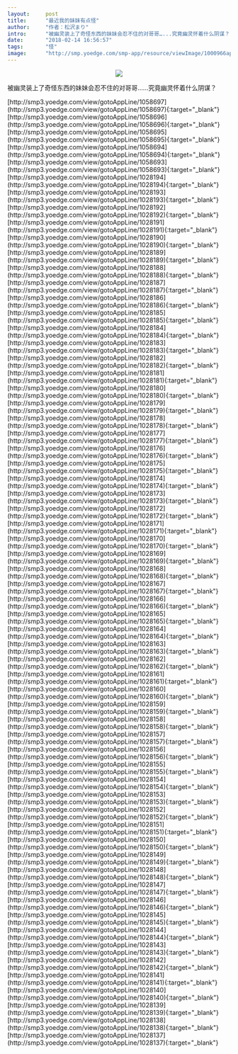```yaml
---
layout:     post
title:      "最近我的妹妹有点怪"
author:     "作者：松沢まり"
intro:      "被幽灵装上了奇怪东西的妹妹会忍不住的对哥哥…...究竟幽灵怀着什么阴谋？"
date:       "2018-02-14 16:56:57"
tags:       "怪"
image:      "http://smp.yoedge.com/smp-app/resource/viewImage/1000966appline.png"
---
```

<div style="text-align: center">
<p><img src="http://smp.yoedge.com/smp-app/resource/viewImage/1000966appline.png"/></p>
</div>
<p class="post-meta">
<span>被幽灵装上了奇怪东西的妹妹会忍不住的对哥哥…...究竟幽灵怀着什么阴谋？</span>
</p>
[http://smp3.yoedge.com/view/gotoAppLine/1058697](http://smp3.yoedge.com/view/gotoAppLine/1058697){:target="_blank"}
[http://smp3.yoedge.com/view/gotoAppLine/1058696](http://smp3.yoedge.com/view/gotoAppLine/1058696){:target="_blank"}
[http://smp3.yoedge.com/view/gotoAppLine/1058695](http://smp3.yoedge.com/view/gotoAppLine/1058695){:target="_blank"}
[http://smp3.yoedge.com/view/gotoAppLine/1058694](http://smp3.yoedge.com/view/gotoAppLine/1058694){:target="_blank"}
[http://smp3.yoedge.com/view/gotoAppLine/1058693](http://smp3.yoedge.com/view/gotoAppLine/1058693){:target="_blank"}
[http://smp3.yoedge.com/view/gotoAppLine/1028194](http://smp3.yoedge.com/view/gotoAppLine/1028194){:target="_blank"}
[http://smp3.yoedge.com/view/gotoAppLine/1028193](http://smp3.yoedge.com/view/gotoAppLine/1028193){:target="_blank"}
[http://smp3.yoedge.com/view/gotoAppLine/1028192](http://smp3.yoedge.com/view/gotoAppLine/1028192){:target="_blank"}
[http://smp3.yoedge.com/view/gotoAppLine/1028191](http://smp3.yoedge.com/view/gotoAppLine/1028191){:target="_blank"}
[http://smp3.yoedge.com/view/gotoAppLine/1028190](http://smp3.yoedge.com/view/gotoAppLine/1028190){:target="_blank"}
[http://smp3.yoedge.com/view/gotoAppLine/1028189](http://smp3.yoedge.com/view/gotoAppLine/1028189){:target="_blank"}
[http://smp3.yoedge.com/view/gotoAppLine/1028188](http://smp3.yoedge.com/view/gotoAppLine/1028188){:target="_blank"}
[http://smp3.yoedge.com/view/gotoAppLine/1028187](http://smp3.yoedge.com/view/gotoAppLine/1028187){:target="_blank"}
[http://smp3.yoedge.com/view/gotoAppLine/1028186](http://smp3.yoedge.com/view/gotoAppLine/1028186){:target="_blank"}
[http://smp3.yoedge.com/view/gotoAppLine/1028185](http://smp3.yoedge.com/view/gotoAppLine/1028185){:target="_blank"}
[http://smp3.yoedge.com/view/gotoAppLine/1028184](http://smp3.yoedge.com/view/gotoAppLine/1028184){:target="_blank"}
[http://smp3.yoedge.com/view/gotoAppLine/1028183](http://smp3.yoedge.com/view/gotoAppLine/1028183){:target="_blank"}
[http://smp3.yoedge.com/view/gotoAppLine/1028182](http://smp3.yoedge.com/view/gotoAppLine/1028182){:target="_blank"}
[http://smp3.yoedge.com/view/gotoAppLine/1028181](http://smp3.yoedge.com/view/gotoAppLine/1028181){:target="_blank"}
[http://smp3.yoedge.com/view/gotoAppLine/1028180](http://smp3.yoedge.com/view/gotoAppLine/1028180){:target="_blank"}
[http://smp3.yoedge.com/view/gotoAppLine/1028179](http://smp3.yoedge.com/view/gotoAppLine/1028179){:target="_blank"}
[http://smp3.yoedge.com/view/gotoAppLine/1028178](http://smp3.yoedge.com/view/gotoAppLine/1028178){:target="_blank"}
[http://smp3.yoedge.com/view/gotoAppLine/1028177](http://smp3.yoedge.com/view/gotoAppLine/1028177){:target="_blank"}
[http://smp3.yoedge.com/view/gotoAppLine/1028176](http://smp3.yoedge.com/view/gotoAppLine/1028176){:target="_blank"}
[http://smp3.yoedge.com/view/gotoAppLine/1028175](http://smp3.yoedge.com/view/gotoAppLine/1028175){:target="_blank"}
[http://smp3.yoedge.com/view/gotoAppLine/1028174](http://smp3.yoedge.com/view/gotoAppLine/1028174){:target="_blank"}
[http://smp3.yoedge.com/view/gotoAppLine/1028173](http://smp3.yoedge.com/view/gotoAppLine/1028173){:target="_blank"}
[http://smp3.yoedge.com/view/gotoAppLine/1028172](http://smp3.yoedge.com/view/gotoAppLine/1028172){:target="_blank"}
[http://smp3.yoedge.com/view/gotoAppLine/1028171](http://smp3.yoedge.com/view/gotoAppLine/1028171){:target="_blank"}
[http://smp3.yoedge.com/view/gotoAppLine/1028170](http://smp3.yoedge.com/view/gotoAppLine/1028170){:target="_blank"}
[http://smp3.yoedge.com/view/gotoAppLine/1028169](http://smp3.yoedge.com/view/gotoAppLine/1028169){:target="_blank"}
[http://smp3.yoedge.com/view/gotoAppLine/1028168](http://smp3.yoedge.com/view/gotoAppLine/1028168){:target="_blank"}
[http://smp3.yoedge.com/view/gotoAppLine/1028167](http://smp3.yoedge.com/view/gotoAppLine/1028167){:target="_blank"}
[http://smp3.yoedge.com/view/gotoAppLine/1028166](http://smp3.yoedge.com/view/gotoAppLine/1028166){:target="_blank"}
[http://smp3.yoedge.com/view/gotoAppLine/1028165](http://smp3.yoedge.com/view/gotoAppLine/1028165){:target="_blank"}
[http://smp3.yoedge.com/view/gotoAppLine/1028164](http://smp3.yoedge.com/view/gotoAppLine/1028164){:target="_blank"}
[http://smp3.yoedge.com/view/gotoAppLine/1028163](http://smp3.yoedge.com/view/gotoAppLine/1028163){:target="_blank"}
[http://smp3.yoedge.com/view/gotoAppLine/1028162](http://smp3.yoedge.com/view/gotoAppLine/1028162){:target="_blank"}
[http://smp3.yoedge.com/view/gotoAppLine/1028161](http://smp3.yoedge.com/view/gotoAppLine/1028161){:target="_blank"}
[http://smp3.yoedge.com/view/gotoAppLine/1028160](http://smp3.yoedge.com/view/gotoAppLine/1028160){:target="_blank"}
[http://smp3.yoedge.com/view/gotoAppLine/1028159](http://smp3.yoedge.com/view/gotoAppLine/1028159){:target="_blank"}
[http://smp3.yoedge.com/view/gotoAppLine/1028158](http://smp3.yoedge.com/view/gotoAppLine/1028158){:target="_blank"}
[http://smp3.yoedge.com/view/gotoAppLine/1028157](http://smp3.yoedge.com/view/gotoAppLine/1028157){:target="_blank"}
[http://smp3.yoedge.com/view/gotoAppLine/1028156](http://smp3.yoedge.com/view/gotoAppLine/1028156){:target="_blank"}
[http://smp3.yoedge.com/view/gotoAppLine/1028155](http://smp3.yoedge.com/view/gotoAppLine/1028155){:target="_blank"}
[http://smp3.yoedge.com/view/gotoAppLine/1028154](http://smp3.yoedge.com/view/gotoAppLine/1028154){:target="_blank"}
[http://smp3.yoedge.com/view/gotoAppLine/1028153](http://smp3.yoedge.com/view/gotoAppLine/1028153){:target="_blank"}
[http://smp3.yoedge.com/view/gotoAppLine/1028152](http://smp3.yoedge.com/view/gotoAppLine/1028152){:target="_blank"}
[http://smp3.yoedge.com/view/gotoAppLine/1028151](http://smp3.yoedge.com/view/gotoAppLine/1028151){:target="_blank"}
[http://smp3.yoedge.com/view/gotoAppLine/1028150](http://smp3.yoedge.com/view/gotoAppLine/1028150){:target="_blank"}
[http://smp3.yoedge.com/view/gotoAppLine/1028149](http://smp3.yoedge.com/view/gotoAppLine/1028149){:target="_blank"}
[http://smp3.yoedge.com/view/gotoAppLine/1028148](http://smp3.yoedge.com/view/gotoAppLine/1028148){:target="_blank"}
[http://smp3.yoedge.com/view/gotoAppLine/1028147](http://smp3.yoedge.com/view/gotoAppLine/1028147){:target="_blank"}
[http://smp3.yoedge.com/view/gotoAppLine/1028146](http://smp3.yoedge.com/view/gotoAppLine/1028146){:target="_blank"}
[http://smp3.yoedge.com/view/gotoAppLine/1028145](http://smp3.yoedge.com/view/gotoAppLine/1028145){:target="_blank"}
[http://smp3.yoedge.com/view/gotoAppLine/1028144](http://smp3.yoedge.com/view/gotoAppLine/1028144){:target="_blank"}
[http://smp3.yoedge.com/view/gotoAppLine/1028143](http://smp3.yoedge.com/view/gotoAppLine/1028143){:target="_blank"}
[http://smp3.yoedge.com/view/gotoAppLine/1028142](http://smp3.yoedge.com/view/gotoAppLine/1028142){:target="_blank"}
[http://smp3.yoedge.com/view/gotoAppLine/1028141](http://smp3.yoedge.com/view/gotoAppLine/1028141){:target="_blank"}
[http://smp3.yoedge.com/view/gotoAppLine/1028140](http://smp3.yoedge.com/view/gotoAppLine/1028140){:target="_blank"}
[http://smp3.yoedge.com/view/gotoAppLine/1028139](http://smp3.yoedge.com/view/gotoAppLine/1028139){:target="_blank"}
[http://smp3.yoedge.com/view/gotoAppLine/1028138](http://smp3.yoedge.com/view/gotoAppLine/1028138){:target="_blank"}
[http://smp3.yoedge.com/view/gotoAppLine/1028137](http://smp3.yoedge.com/view/gotoAppLine/1028137){:target="_blank"}


